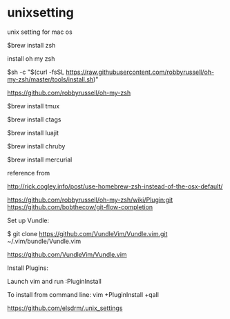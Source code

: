 # unixsetting
unix setting for mac os

$brew install zsh

install oh my zsh

$sh -c "$(curl -fsSL https://raw.githubusercontent.com/robbyrussell/oh-my-zsh/master/tools/install.sh)"

https://github.com/robbyrussell/oh-my-zsh


$brew install tmux

$brew install ctags

$brew install luajit

$brew install chruby

$brew install mercurial

reference from

http://rick.cogley.info/post/use-homebrew-zsh-instead-of-the-osx-default/

https://github.com/robbyrussell/oh-my-zsh/wiki/Plugin:git
https://github.com/bobthecow/git-flow-completion


Set up Vundle:

$ git clone https://github.com/VundleVim/Vundle.vim.git ~/.vim/bundle/Vundle.vim

https://github.com/VundleVim/Vundle.vim


Install Plugins:

Launch vim and run :PluginInstall

To install from command line: vim +PluginInstall +qall

https://github.com/elsdrm/.unix_settings


